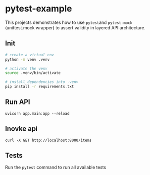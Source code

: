 # pytest-example

This projects demonstrates how to use `pytest`and `pytest-mock` (unittest.mock wrapper) to assert validity in layered API architecture.


## Init

``` bash
# create a virtual env
python -m venv .venv

# activate the venv
source .venv/bin/activate

# install dependencies into .venv
pip install -r requirements.txt
```


## Run API

```
uvicorn app.main:app --reload
```


## Inovke api

```
curl -X GET http://localhost:8000/items
```


## Tests

Run the `pytest` command to run all available tests
